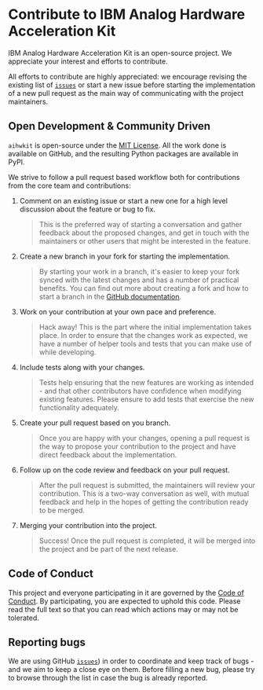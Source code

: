 # Contribute to IBM Analog Hardware Acceleration Kit

IBM Analog Hardware Acceleration Kit is an open-source project. We appreciate
your interest and efforts to contribute.

All efforts to contribute are highly appreciated: we encourage revising the
existing list of [`issues`] or start a new issue before starting the
implementation of a new pull request as the main way of communicating with
the project maintainers.

## Open Development & Community Driven

`aihwkit` is open-source under the [MIT License]. All the work
done is available on GitHub, and the resulting Python packages are available
in PyPI.

We strive to follow a pull request based workflow both for contributions
from the core team and contributions:

1. Comment on an existing issue or start a new one for a high level discussion
   about the feature or bug to fix.

   > This is the preferred way of starting a conversation and gather feedback
   > about the proposed changes, and get in touch with the maintainers or other
   > users that might be interested in the feature.

2. Create a new branch in your fork for starting the implementation.

   > By starting your work in a branch, it's easier to keep your fork synced
   > with the latest changes and has a number of practical benefits. You can
   > find out more about creating a fork and how to start a branch in the
   > [GitHub documentation].

3. Work on your contribution at your own pace and preference.

   > Hack away! This is the part where the initial implementation takes place.
   > In order to ensure that the changes work as expected, we have a number of
   > helper tools and tests that you can make use of while developing.

4. Include tests along with your changes.

   > Tests help ensuring that the new features are working as intended - and
   > that other contributors have confidence when modifying existing features.
   > Please ensure to add tests that exercise the new functionality adequately.

5. Create your pull request based on you branch.

   > Once you are happy with your changes, opening a pull request is the way
   > to propose your contribution to the project and have direct feedback about
   > the implementation.

6. Follow up on the code review and feedback on your pull request.

   > After the pull request is submitted, the maintainers will review your
   > contribution. This is a two-way conversation as well, with mutual feedback
   > and help in the hopes of getting the contribution ready to
   > be merged.

7. Merging your contribution into the project.

   > Success! Once the pull request is completed, it will be merged into the
   > project and be part of the next release.

## Code of Conduct

This project and everyone participating in it are governed by the
[Code of Conduct]. By participating, you are expected to uphold this code.
Please read the full text so that you can read which actions may or may not be
tolerated.

## Reporting bugs

We are using GitHub [`issues`]) in order to coordinate and keep track of
bugs - and we aim to keep a close eye on them. Before filling a new bug, please
try to browse through the list in case the bug is already reported.

[`issues`]: ../../../issues
[MIT License]: LICENSE.txt
[Code of Conduct]: CODE_OF_CONDUCT.md
[GitHub documentation]: https://docs.github.com/en/github/getting-started-with-github/fork-a-repo
